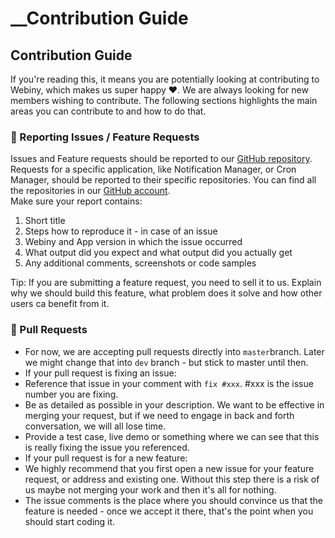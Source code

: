 # \_\_Contribution Guide

## Contribution Guide

If you're reading this, it means you are potentially looking at contributing to Webiny, which makes us super happy ♥️. We are always looking for new members wishing to contribute. The following sections highlights the main areas you can contribute to and how to do that.

### 🐞 Reporting Issues / Feature Requests

Issues and Feature requests should be reported to our [GitHub repository](https://github.com/Webiny/Webiny/issues). Requests for a specific application, like Notification Manager, or Cron Manager, should be reported to their specific repositories. You can find all the repositories in our [GitHub account](https://github.com/Webiny).  
Make sure your report contains:

1. Short title
2. Steps how to reproduce it - in case of an issue
3. Webiny and App version in which the issue occurred
4. What output did you expect and what output did you actually get
5. Any additional comments, screenshots or code samples

Tip: If you are submitting a feature request, you need to sell it to us. Explain why we should build this feature, what problem does it solve and how other users ca benefit from it.

### 🔌 Pull Requests

* For now, we are accepting pull requests directly into `master`branch. Later we might change that into `dev` branch - but stick to master until then.
* If your pull request is fixing an issue:
* Reference that issue in your comment with `fix #xxx`. \#xxx is the issue number you are fixing.
* Be as detailed as possible in your description. We want to be effective in merging your request, but if we need to engage in back and forth conversation, we will all lose time.
* Provide a test case, live demo or something where we can see that this is really fixing the issue you referenced.
* If your pull request is for a new feature:
* We highly recommend that you first open a new issue for your feature request, or address and existing one. Without this step there is a risk of us maybe not merging your work and then it's all for nothing.
* The issue comments is the place where you should convince us that the feature is needed - once we accept it there, that's the point when you should start coding it.

